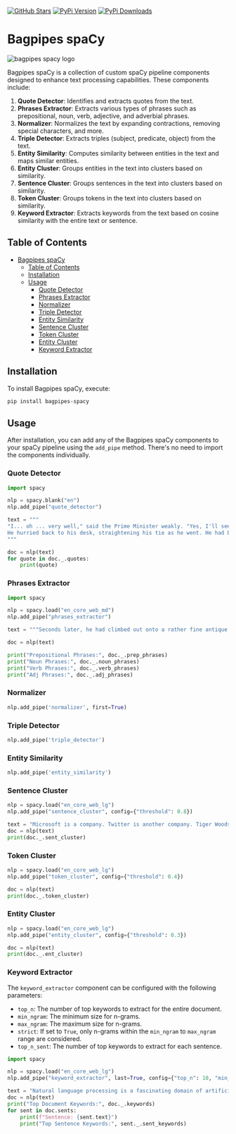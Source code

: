 [![GitHub Stars](https://img.shields.io/github/stars/wjbmattingly/bagpipes-spacy?style=social)](https://github.com/wjbmattingly/bagpipes-spacy)
[![PyPi Version](https://img.shields.io/pypi/v/bagpipes-spacy)](https://pypi.org/project/bagpipes-spacy/0.0.1/)
[![PyPi Downloads](https://img.shields.io/pypi/dm/bagpipes-spacy)](https://pypi.org/project/bagpipes-spacy/0.0.1/)

# Bagpipes spaCy

![bagpipes spacy logo](https://github.com/wjbmattingly/bagpipes-spacy/blob/main/images/bagpipes-spacy-logo.png?raw=true)

Bagpipes spaCy is a collection of custom spaCy pipeline components designed to enhance text processing capabilities. These components include:

1. **Quote Detector**: Identifies and extracts quotes from the text.
2. **Phrases Extractor**: Extracts various types of phrases such as prepositional, noun, verb, adjective, and adverbial phrases.
3. **Normalizer**: Normalizes the text by expanding contractions, removing special characters, and more.
4. **Triple Detector**: Extracts triples (subject, predicate, object) from the text.
5. **Entity Similarity**: Computes similarity between entities in the text and maps similar entities.
6. **Entity Cluster**: Groups entities in the text into clusters based on similarity.
7. **Sentence Cluster**: Groups sentences in the text into clusters based on similarity.
8. **Token Cluster**: Groups tokens in the text into clusters based on similarity.
9. **Keyword Extractor**: Extracts keywords from the text based on cosine similarity with the entire text or sentence.

## Table of Contents
- [Bagpipes spaCy](#bagpipes-spacy)
  - [Table of Contents](#table-of-contents)
  - [Installation](#installation)
  - [Usage](#usage)
    - [Quote Detector](#quote-detector)
    - [Phrases Extractor](#phrases-extractor)
    - [Normalizer](#normalizer)
    - [Triple Detector](#triple-detector)
    - [Entity Similarity](#entity-similarity)
    - [Sentence Cluster](#sentence-cluster)
    - [Token Cluster](#token-cluster)
    - [Entity Cluster](#entity-cluster)
    - [Keyword Extractor](#keyword-extractor)

## Installation

To install Bagpipes spaCy, execute:

```sh
pip install bagpipes-spacy
```

## Usage

After installation, you can add any of the Bagpipes spaCy components to your spaCy pipeline using the `add_pipe` method. There's no need to import the components individually.

### Quote Detector

```python
import spacy

nlp = spacy.blank("en")
nlp.add_pipe("quote_detector")

text = """
"I... oh ... very well," said the Prime Minister weakly. "Yes, I'll see Fudge."
He hurried back to his desk, straightening his tie as he went. He had barely resumed his seat, and arranged his face into what he hoped was a relaxed and unfazed expression, when bright green flames burst into life in the empty grate beneath his marble mantelpiece.
"""

doc = nlp(text)
for quote in doc._.quotes:
    print(quote)
```

### Phrases Extractor

```python
import spacy

nlp = spacy.load("en_core_web_md")
nlp.add_pipe("phrases_extractor")

text = """Seconds later, he had climbed out onto a rather fine antique rug, brushing ash from the sleeves of his long pin-striped cloak, a lime-green bowler hat in his hand."""

doc = nlp(text)

print("Prepositional Phrases:", doc._.prep_phrases)
print("Noun Phrases:", doc._.noun_phrases)
print("Verb Phrases:", doc._.verb_phrases)
print("Adj Phrases:", doc._.adj_phrases)
```

### Normalizer

```python
nlp.add_pipe('normalizer', first=True)
```

### Triple Detector

```python
nlp.add_pipe('triple_detector')
```

### Entity Similarity

```python
nlp.add_pipe('entity_similarity')
```

### Sentence Cluster

```python
nlp = spacy.load("en_core_web_lg")
nlp.add_pipe("sentence_cluster", config={"threshold": 0.8})

text = "Microsoft is a company. Twitter is another company. Tiger Woods is an athlete. Michael Jordan is an athlete."
doc = nlp(text)
print(doc._.sent_cluster)
```

### Token Cluster

```python
nlp = spacy.load("en_core_web_lg")
nlp.add_pipe("token_cluster", config={"threshold": 0.4})

doc = nlp(text)
print(doc._.token_cluster)
```

### Entity Cluster

```python
nlp = spacy.load("en_core_web_lg")
nlp.add_pipe("entity_cluster", config={"threshold": 0.3})

doc = nlp(text)
print(doc._.ent_cluster)
```

### Keyword Extractor

The `keyword_extractor` component can be configured with the following parameters:
- `top_n`: The number of top keywords to extract for the entire document.
- `min_ngram`: The minimum size for n-grams.
- `max_ngram`: The maximum size for n-grams.
- `strict`: If set to `True`, only n-grams within the `min_ngram` to `max_ngram` range are considered.
- `top_n_sent`: The number of top keywords to extract for each sentence.

```python
import spacy

nlp = spacy.load("en_core_web_lg")
nlp.add_pipe("keyword_extractor", last=True, config={"top_n": 10, "min_ngram": 1, "max_ngram": 3, "strict": True, "top_n_sent": 3})

text = "Natural language processing is a fascinating domain of artificial intelligence. It allows computers to understand and generate human language."
doc = nlp(text)
print("Top Document Keywords:", doc._.keywords)
for sent in doc.sents:
    print(f"Sentence: {sent.text}")
    print("Top Sentence Keywords:", sent._.sent_keywords)
```